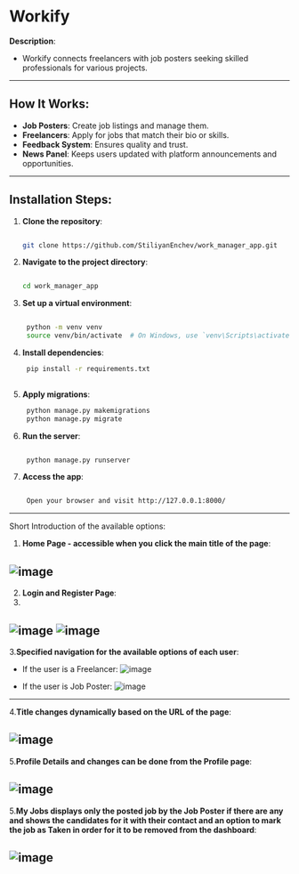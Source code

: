 # **Workify**

**Description**:  
- Workify connects freelancers with job posters seeking skilled professionals for various projects.


---

## **How It Works**:
- **Job Posters**: Create job listings and manage them.
- **Freelancers**: Apply for jobs that match their bio or skills.
- **Feedback System**: Ensures quality and trust.
- **News Panel**: Keeps users updated with platform announcements and opportunities.

---

## **Installation Steps**:

1. **Clone the repository**:
   ```bash
   
   git clone https://github.com/StiliyanEnchev/work_manager_app.git
   ```
2. **Navigate to the project directory**:
   ```bash
   
   cd work_manager_app
    ```

3. **Set up a virtual environment**:
   ```bash

    python -m venv venv
    source venv/bin/activate  # On Windows, use `venv\Scripts\activate`
    ```

4. **Install dependencies**:
   ```bash
    pip install -r requirements.txt
  
   ```

5. **Apply migrations**:
   ```bash
    python manage.py makemigrations
    python manage.py migrate
   ```

6. **Run the server**:
   ```bash
   
    python manage.py runserver
   ```

6. **Access the app**:
   ```bash

    Open your browser and visit http://127.0.0.1:8000/
   ```

---

Short Introduction of the available options: 
1. **Home Page - accessible when you click the main title of the page**:

![image](https://github.com/user-attachments/assets/bf162666-0392-40a1-b021-69bdd8bd2406)
---

2. **Login and Register Page**:
3. 
![image](https://github.com/user-attachments/assets/49b876e2-e40a-453a-b96a-c421665abe7c)
![image](https://github.com/user-attachments/assets/08094e07-c675-4f5c-b68f-5beb7412db31)
---

3.**Specified navigation for the available options of each user**:

- If the user is a Freelancer: 
![image](https://github.com/user-attachments/assets/871f49d6-582b-4488-9c8f-10438f1df975)

- If the user is Job Poster:
![image](https://github.com/user-attachments/assets/a7f02848-3a1b-4bbc-ad03-ac099b0a90c2)
---

4.**Title changes dynamically based on the URL of the page**:

![image](https://github.com/user-attachments/assets/cf33fa5d-134c-43f8-9f91-c4cb4f2a9624)
---

5.**Profile Details and changes can be done from the Profile page**:

![image](https://github.com/user-attachments/assets/65bcaf94-9cb3-41c5-95ca-10adba720377)
---

5.**My Jobs displays only the posted job by the Job Poster if there are any and shows the candidates for it with their contact and an option to mark the job as Taken in order for it to be removed from the dashboard**:

![image](https://github.com/user-attachments/assets/024fda95-ac55-4f0f-bc70-4b53d21deee4)
---
